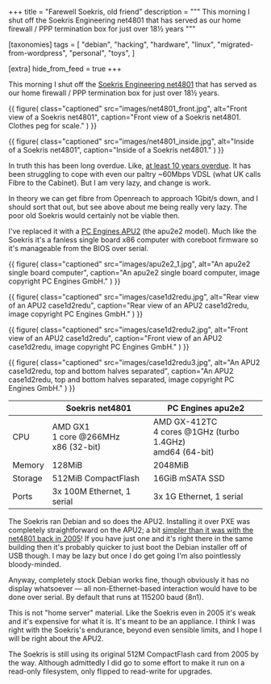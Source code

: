 +++
title = "Farewell Soekris, old friend"
description = """
This morning I shut off the Soekris Engineering net4801 that has served as our
home firewall / PPP termination box for just over 18½ years
"""

[taxonomies]
tags = [
  "debian",
  "hacking",
  "hardware",
  "linux",
  "migrated-from-wordpress",
  "personal",
  "toys",
]

[extra]
hide_from_feed = true
+++

This morning I shut off the
[Soekris Engineering net4801](http://www.soekris.com/media/manuals/net4801_manual.pdf)
that has served as our home firewall / PPP termination box for just over 18½
years.

{{ figure(
    class="captioned"
    src="images/net4801_front.jpg",
    alt="Front view of a Soekris net4801",
    caption="Front view of a Soekris net4801. Clothes peg for scale."
) }}

{{ figure(
    class="captioned"
    src="images/net4801_inside.jpg",
    alt="Inside of a Soekris net4801",
    caption="Inside of a Soekris net4801."
) }}

In truth this has been long overdue. Like,
[at least 10 years overdue](https://strugglers.net/~andy/blog/2013/09/03/wanted-cheap-but-cheerful-small-linux-device/).
It has been struggling to cope with even our paltry ~60Mbps VDSL (what UK
calls Fibre to the Cabinet). But I am very lazy, and change is work.

In theory we can get fibre from Openreach to approach 1Gbit/s down, and I
should sort that out, but see above about me being really very lazy. The poor
old Soekris would certainly not be viable then.

I've replaced it with a [PC Engines APU2](https://www.pcengines.ch/apu2e2.htm)
(the apu2e2 model). Much like the Soekris it's a fanless single board x86
computer with coreboot firmware so it's manageable from the BIOS over serial.

{{ figure(
    class="captioned"
    src="images/apu2e2_1.jpg",
    alt="An apu2e2 single board computer",
    caption="An apu2e2 single board computer, image copyright PC Engines GmbH."
) }}

{{ figure(
    class="captioned"
    src="images/case1d2redu.jpg",
    alt="Rear view of an APU2 case1d2redu",
    caption="Rear view of an APU2 case1d2redu, image copyright PC Engines
        GmbH."
) }}

{{ figure(
    class="captioned"
    src="images/case1d2redu2.jpg",
    alt="Front view of an APU2 case1d2redu",
    caption="Front view of an APU2 case1d2redu, image copyright PC Engines
        GmbH."
) }}

{{ figure(
    class="captioned"
    src="images/case1d2redu3.jpg",
    alt="An APU2 case1d2redu, top and bottom halves separated",
    caption="An APU2 case1d2redu, top and bottom halves separated, image
        copyright PC Engines GmbH."
) }}

|         | Soekris net4801                           | PC Engines apu2e2                                              |
| ------- | ----------------------------------------- | -------------------------------------------------------------- |
| CPU     | AMD GX1<br>1 core @266MHz<br>x86 (32-bit) | AMD GX-412TC<br>4 cores @1GHz (turbo 1.4GHz)<br>amd64 (64-bit) |
| Memory  | 128MiB                                    | 2048MiB                                                        |
| Storage | 512MiB CompactFlash                       | 16GiB mSATA SSD                                                |
| Ports   | 3x 100M Ethernet, 1 serial                | 3x 1G Ethernet, 1 serial                                       |

The Soekris ran Debian and so does the APU2. Installing it over PXE was
completely straightforward on the APU2; a bit
[simpler than it was with the net4801 back in 2005](https://strugglers.net/wiki/Debian_on_Soekris)!
If you have just one and it's right there in the same building then it's
probably quicker to just boot the Debian installer off of USB though. I may be
lazy but once I do get going I'm also pointlessly bloody-minded.

Anyway, completely stock Debian works fine, though obviously it has no display
whatsoever — all non-Ethernet-based interaction would have to be done over
serial. By default that runs at 115200 baud (8n1).

This is not "home server" material. Like the Soekris even in 2005 it's weak
and it's expensive for what it is. It's meant to be an appliance. I think I
was right with the Soekris's endurance, beyond even sensible limits, and I
hope I will be right about the APU2.

The Soekris is still using its original 512M CompactFlash card from 2005 by
the way. Although admittedly I did go to some effort to make it run on a
read-only filesystem, only flipped to read-write for upgrades.
